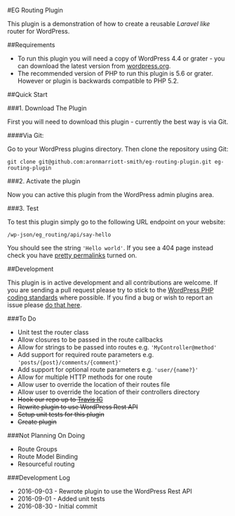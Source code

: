 #EG Routing Plugin

This plugin is a demonstration of how to create a reusable *Laravel like* router for WordPress.

##Requirements

* To run this plugin you will need a copy of WordPress 4.4 or grater - you can download the latest version from [wordpress.org](https://wordpress.org/download/).
* The recommended version of PHP to run this plugin is 5.6 or grater. However or plugin is backwards compatible to PHP 5.2.

##Quick Start

###1. Download The Plugin

First you will need to download this plugin - currently the best way is via Git.

####Via Git:

Go to your WordPress plugins directory.
Then clone the repository using Git:

```
git clone git@github.com:aronmarriott-smith/eg-routing-plugin.git eg-routing-plugin
```

###2. Activate the plugin

Now you can active this plugin from the WordPress admin plugins area.

###3. Test

To test this plugin simply go to the following URL endpoint on your website:

```
/wp-json/eg_routing/api/say-hello
```
You should see the string `'Hello world'`. If you see a 404 page instead check you have [pretty permalinks](https://codex.wordpress.org/Using_Permalinks#Choosing_your_permalink_structure) turned on.

##Development

This plugin is in active development and all contributions are welcome. If you are sending a pull request please try to stick to the [WordPress PHP coding standards](https://make.wordpress.org/core/handbook/best-practices/coding-standards/php/) where possible. If you find a bug or wish to report an issue please [do that here](https://github.com/aronmarriott-smith/eg-routing-plugin/issues).

###To Do
* Unit test the router class
* Allow closures to be passed in the route callbacks
* Allow for strings to be passed into routes e.g. `'MyController@method'`
* Add support for required route parameters e.g. `'posts/{post}/comments/{comment}'`
* Add support for optional route parameters e.g. `'user/{name?}'`
* Allow for multiple HTTP methods for one route
* Allow user to override the location of their routes file
* Allow user to override the location of their controllers directory
* ~~Hook our repo up to [Travis IC](https://travis-ci.org/)~~
* ~~Rewrite plugin to use WordPress Rest API~~
* ~~Setup unit tests for this plugin~~
* ~~Create plugin~~

###Not Planning On Doing
* Route Groups
* Route Model Binding
* Resourceful routing

###Development Log
* 2016-09-03 - Rewrote plugin to use the WordPress Rest API
* 2016-09-01 - Added unit tests
* 2016-08-30 - Initial commit
